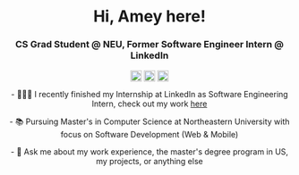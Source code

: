 <h1 align="center">Hi, Amey here!</h1>
<h3 align="center">CS Grad Student @ NEU, Former Software Engineer Intern @ LinkedIn</h3>
<p align="center">
<a href=mailto:arya.am@northeastern.edu target="blank"><img align="center" src=https://cdn.jsdelivr.net/npm/simple-icons@3.0.1/icons/gmail.svg alt="amey" height="20" width="20" /></a>
<a href=https://www.linkedin.com/in/ameyarya target="blank"><img align="center" src=https://cdn.jsdelivr.net/npm/simple-icons@3.0.1/icons/linkedin.svg alt="itsjafer" height="20" width="20" /></a>
<a href=https://ameyarya.github.io target="blank"><img align="center" src=https://cdn.jsdelivr.net/npm/simple-icons@3.0.1/icons/googlechrome.svg alt="itsjafer" height="20" width="20" /></a>
</p>
<p align="center">
- 👨🏻‍💻 I recently finished my Internship at LinkedIn as Software Engineering Intern, check out my work <a href=https://ameyarya.github.io/>here</a>
</p>
<p align="center">
- 📚 Pursuing Master's in Computer Science at Northeastern University with focus on Software Development (Web & Mobile)
</p>
<p align="center">
- 💬 Ask me about my work experience, the master's degree program in US, my projects, or anything else
</p>

